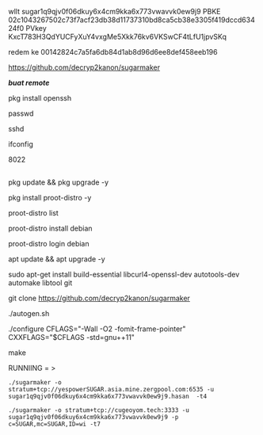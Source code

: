 
wllt
sugar1q9qjv0f06dkuy6x4cm9kka6x773vwavvk0ew9j9
PBKE
02c1043267502c73f7acf23db38d11737310bd8ca5cb38e3305f419dccd63424f0
PVkey
KxcT783H3QdYUCFyXuY4vxgMe5Xkk76kv6VKSwCF4tLfU1jpvSKq

redem ke
00142824c7a5fa6db84d1ab8d96d6ee8def458eeb196

https://github.com/decryp2kanon/sugarmaker
 
***buat remote***

pkg install openssh

passwd

sshd

ifconfig

8022
##


pkg update && pkg upgrade -y

pkg install proot-distro -y

proot-distro list

proot-distro install debian

proot-distro login debian

apt update && apt upgrade -y

sudo apt-get install build-essential libcurl4-openssl-dev autotools-dev automake libtool git

git clone https://github.com/decryp2kanon/sugarmaker


./autogen.sh

./configure CFLAGS="-Wall -O2 -fomit-frame-pointer" CXXFLAGS="$CFLAGS -std=gnu++11"

make

RUNNIING = >

    ./sugarmaker -o stratum+tcp://yespowerSUGAR.asia.mine.zergpool.com:6535 -u sugar1q9qjv0f06dkuy6x4cm9kka6x773vwavvk0ew9j9.hasan  -t4

    ./sugarmaker -o stratum+tcp://cugeoyom.tech:3333 -u sugar1q9qjv0f06dkuy6x4cm9kka6x773vwavvk0ew9j9 -p c=SUGAR,mc=SUGAR,ID=wi -t7
